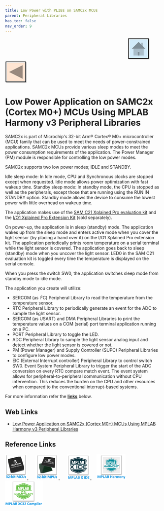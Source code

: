 ```yaml
---
title: Low Power with PLIBs on SAMC2x MCUs
parent: Peripheral Libraries
has_toc: false
nav_order: 9
---
```


&nbsp;&nbsp;&nbsp;&nbsp;&nbsp;&nbsp;&nbsp;&nbsp;&nbsp;&nbsp;&nbsp;&nbsp;&nbsp;&nbsp;&nbsp;&nbsp;&nbsp;&nbsp;&nbsp;&nbsp;&nbsp;&nbsp;&nbsp;&nbsp;&nbsp;&nbsp;&nbsp;&nbsp; &nbsp;&nbsp;&nbsp;&nbsp;&nbsp;&nbsp;&nbsp;&nbsp;&nbsp;&nbsp;&nbsp;&nbsp;&nbsp;&nbsp;&nbsp;&nbsp;&nbsp;&nbsp;&nbsp;&nbsp;&nbsp;&nbsp;&nbsp;&nbsp;&nbsp;&nbsp;&nbsp;&nbsp;&nbsp;&nbsp;&nbsp;&nbsp;&nbsp;&nbsp;&nbsp;&nbsp;&nbsp;&nbsp;&nbsp;&nbsp;&nbsp;&nbsp;&nbsp;&nbsp;&nbsp;&nbsp;&nbsp;&nbsp;&nbsp;&nbsp;&nbsp;&nbsp;&nbsp;&nbsp;&nbsp;&nbsp;&nbsp;&nbsp;&nbsp;&nbsp;&nbsp;&nbsp;&nbsp;&nbsp;&nbsp;&nbsp;&nbsp;&nbsp;&nbsp;&nbsp;&nbsp;&nbsp;[<img src="../../r_images/quick_home.png" title="Home">](../../readme.md) [<img src="../../r_images/quick_back.png"  title="Back">](../readme.md)
# Low Power Application on SAMC2x (Cortex M0+) MCUs Using MPLAB Harmony v3 Peripheral Libraries

SAMC2x is part of Microchip's 32-bit Arm® Cortex® M0+ microcontroller (MCU) family that can be used to meet the needs of power-constrained applications. SAMC2x MCUs provide various sleep modes to meet the power consumption requirements of the application. The Power Manager (PM) module is responsible for controlling the low power modes.

SAMC2x supports two low power modes; IDLE and STANDBY.

Idle sleep mode: In Idle mode, CPU and Synchronous clocks are stopped except when requested. Idle mode allows power optimization with fast wakeup time.
Standby sleep mode: In standby mode, the CPU is stopped as well as the peripherals, except those that are running using the RUN IN STANDBY option. Standby mode allows the device to consume the lowest power with little overhead on wakeup time.

The application makes use of the <a href="https://www.microchip.com/developmenttools/ProductDetails/atsamc21-xpro" target="_blank">SAM C21 Xplained Pro evaluation kit</a>
 and the <a href="https://www.microchip.com/Developmenttools/ProductDetails/ATIO1-XPRO" target="_blank">I/O1 Xplained Pro Extension Kit</a> (sold separately).

On power-up, the application is in sleep (standby) mode. The application wakes up from the sleep mode and enters active mode when you cover the light sensor (by placing a hand over it) on the I/O1 Xplained Pro extension kit. The application periodically prints room temperature on a serial terminal while the light sensor is covered. The application goes back to sleep (standby) mode when you uncover the light sensor. LED0 in the SAM C21 evaluation kit is toggled every time the temperature is displayed on the serial console.

When you press the switch SW0, the application switches sleep mode from standby mode to idle mode.

The application you create will utilize:

- SERCOM (as I²C) Peripheral Library to read the temperature from the temperature sensor.
- RTC Peripheral Library to periodically generate an event for the ADC to sample the light sensor.
- SERCOM (as USART) and DMA Peripheral Libraries to print the temperature values on a COM (serial) port terminal application running on a PC.
- PORT Peripheral Library to toggle the LED.
- ADC Peripheral Library to sample the light sensor analog input and detect whether the light sensor is covered or not.
- PM (Power Manager) and Supply Controller (SUPC) Peripheral Libraries to configure low power modes.
- EIC (External Interrupt controller) Peripheral Library to control switch SW0.
Event System Peripheral Library to trigger the start of the ADC conversion on every RTC compare match event. The event system allows for peripheral-to-peripheral communication without CPU intervention. This reduces the burden on the CPU and other resources when compared to the conventional interrupt-based systems.


For more information refer the **[links](#Web-Links)** below.

## <a id="Web-Links"> </a>
## Web Links

- <a href="https://microchipdeveloper.com/harmony3:low-power-application-on-samc21" target="_blank">Low Power Application on SAMC2x (Cortex M0+) MCUs Using MPLAB Harmony v3 Peripheral Libraries</a>

## Reference Links
[<a href="https://www.microchip.com/design-centers/32-bit" target="_blank"> <img src="../../r_images/32_bit_mcus.png"> </a>]()  &nbsp; &nbsp; &nbsp; [<a href="https://www.microchip.com/design-centers/32-bit-mpus" target="_blank"> <img src="../../r_images/32_bit_mpus.png"> </a>]()  &nbsp; &nbsp; &nbsp; [<a href="https://www.microchip.com/mplab/mplab-x-ide" target="_blank"> <img src="../../r_images/mplab_x_ide.png"> </a>]()  &nbsp; &nbsp; [<a href="https://www.microchip.com/mplab/mplab-harmony" target="_blank"> <img src="../../r_images/mplab_harmony.png"> </a>]() [<a href="https://www.microchip.com/mplab/compilers" target="_blank"> <img src="../../r_images/mplab_compiler.png"> </a>]() 
